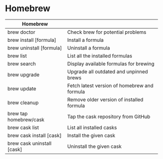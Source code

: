 # Homebrew

| **Homebrew**               |                                              |
| -------------------------- | -------------------------------------------- |
| brew doctor                | Check brew for potential problems            |
| brew install [formula]     | Install a formula                            |
| brew uninstall [formula]   | Uninstall a formula                          |
| brew list                  | List all the installed formulas              |
| brew search                | Display available formulas for brewing       |
| brew upgrade               | Upgrade all outdated and unpinned brews      |
| brew update                | Fetch latest version of homebrew and formula |
| brew cleanup               | Remove older version of installed formula    |
| brew tap homebrew/cask     | Tap the cask repository from GitHub          |
| brew cask list             | List all installed casks                     |
| brew cask install [cask]   | Install the given cask                       |
| brew cask uninstall [cask] | Uninstall the given cask                     |
